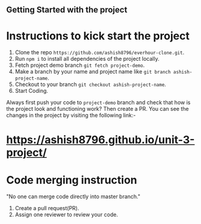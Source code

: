 ## Getting Started with the project

# Instructions to kick start the project

1. Clone the repo `https://github.com/ashish8796/everhour-clone.git`.
2. Run `npm i` to install all dependencies of the project locally.
3. Fetch project demo branch `git fetch project-demo`.
4. Make a branch by your name and project name like `git branch ashish-project-name`.
5. Checkout to your branch `git checkout ashish-project-name`.
6. Start Coding.

Always first push your code to `project-demo` branch and check that how is the project look and functioning work? Then create a PR.
You can see the changes in the project by visiting the following link:-

# https://ashish8796.github.io/unit-3-project/

# Code merging instruction

"No one can merge code directly into master branch."

1. Create a pull request(PR).
2. Assign one reviewer to review your code.
